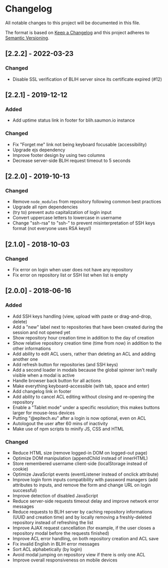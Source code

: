 # Changelog
All notable changes to this project will be documented in this file.

The format is based on [Keep a Changelog](http://keepachangelog.com/en/1.0.0/)
and this project adheres to [Semantic Versioning](http://semver.org/spec/v2.0.0.html).

## [2.2.2] - 2022-03-23
### Changed
- Disable SSL verification of BLIH server since its certificate expired (#12)

## [2.2.1] - 2019-12-12
### Added
- Add uptime status link in footer for blih.saumon.io instance

### Changed
- Fix "Forget me" link not being keyboard focusable (accessibility)
- Upgrade ejs dependency
- Improve footer design by using two columns
- Decrease server-side BLIH request timeout to 5 seconds

## [2.2.0] - 2019-10-13
### Changed
- Remove `node_modules` from repository following common best practices
- Upgrade all npm dependencies
- (try to) prevent auto capitalization of login input
- Convert uppercase letters to lowercase in username
- Change "ssh-rsa" to "ssh-" to prevent misinterpretation of SSH keys format (not everyone uses RSA keys!)

## [2.1.0] - 2018-10-03
### Changed
- Fix error on login when user does not have any repository
- Fix error on repository list or SSH list when list is empty

## [2.0.0] - 2018-06-16
### Added
- Add SSH keys handling (view, upload with paste or drag-and-drop, delete)
- Add a "new" label next to repositories that have been created during the session and not opened yet
- Show repository hour creation time in addition to the day of creation
- Show relative repository creation time (time from now) in addition to the other informations
- Add ability to edit ACL users, rather than deleting an ACL and adding another one
- Add refresh button for repositories (and SSH keys)
- Add a second loader in modals because the global spinner isn't really visible when a modal is active
- Handle browser back button for all actions
- Make everything keyboard-accessible (with tab, space and enter)
- Add changelog link in footer
- Add ability to cancel ACL editing without closing and re-opening the repository
- Enable a "Tablet mode" under a specific resolution; this makes buttons larger for mouse-less devices
- Putting "@epitech.eu" after a login is now optional, even on ACL
- Autologout the user after 60 mins of inactivity
- Make use of npm scripts to minify JS, CSS and HTML

### Changed
- Reduce HTML size (remove logged-in DOM on logged-out page)
- Optimize DOM manipulation (appendChild instead of innerHTML)
- Store remembered username client-side (localStorage instead of cookie)
- Optimize JavaScript events (eventListener instead of onclick attribute)
- Improve login form inputs compatibility with password managers (add attributes to inputs, and remove the form and change URL on login successful)
- Improve detection of disabled JavaScript
- Reduce server-side requests timeout delay and improve network error messages
- Reduce requests to BLIH server by caching repository informations (UUID and creation time) and by locally removing a freshly-deleted repository instead of refreshing the list
- Improve AJAX request cancellation (for example, if the user closes a repository modal before the requests finished)
- Improve ACL error handling, on both repository creation and ACL save
- Fix invalid English in BLIH error messages
- Sort ACL alphabetically (by login)
- Avoid modal jumping on repository view if there is only one ACL
- Improve overall responsiveness on mobile devices
